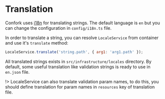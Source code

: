 # Translation
Confork uses [i18n](https://github.com/mashpie/i18n-node) for translating strings. The default language is `en` but you can change the configuration in `config/i18n.ts` file.

In order to translate a string, you can resolve `LocaleService` from container and use it's `translate` method:

```js
LocaleService.translate('string.path', { arg1: 'arg1.path' });
```

All translated strings exists in `src/infrastructure/locales` directory. By default, some useful translation like validation strings is ready to use in `en.json` file.

!> LocaleService can also translate validation param names, to do this, you should define translation for param names in `resources` key of translation file.
